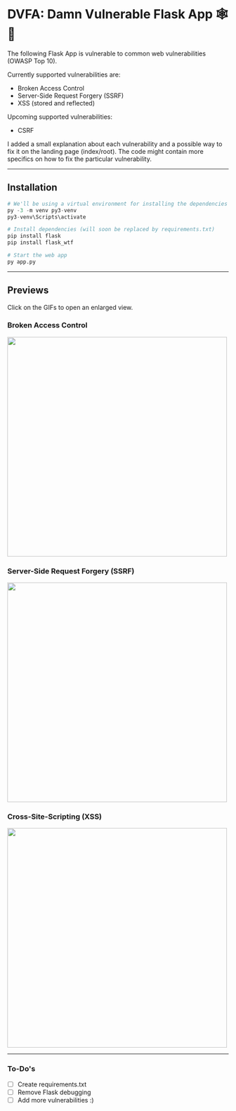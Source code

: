 # DVFA: Damn Vulnerable Flask App 🕸🐍

The following Flask App is vulnerable to common web vulnerabilities (OWASP Top 10).

Currently supported vulnerabilities are:
- Broken Access Control
- Server-Side Request Forgery (SSRF)
- XSS (stored and reflected)

Upcoming supported vulnerabilities:
- CSRF

I added a small explanation about each vulnerability and a possible way to fix it on the landing page (index/root).
The code might contain more specifics on how to fix the particular vulnerability.

<hr>

## Installation

```python
# We'll be using a virtual environment for installing the dependencies
py -3 -m venv py3-venv
py3-venv\Scripts\activate

# Install dependencies (will soon be replaced by requirements.txt)
pip install flask
pip install flask_wtf

# Start the web app
py app.py
```

<hr>

## Previews
Click on the GIFs to open an enlarged view.

### Broken Access Control

<img src="https://user-images.githubusercontent.com/49280556/160276829-7a6adb9b-b0b5-4d54-b305-1c6caf6e4cb6.gif" width="500" />

### Server-Side Request Forgery (SSRF)

<img src="https://user-images.githubusercontent.com/49280556/160277095-37acf4b8-459c-489d-9224-863828b80ddc.gif" width="500" />

### Cross-Site-Scripting (XSS)

<img src="https://user-images.githubusercontent.com/49280556/160924161-45e574fc-aac2-4923-84fd-77e12f01acde.gif" width="500" />

<hr>

### To-Do's
- [ ] Create requirements.txt
- [ ] Remove Flask debugging
- [ ] Add more vulnerabilities :)
